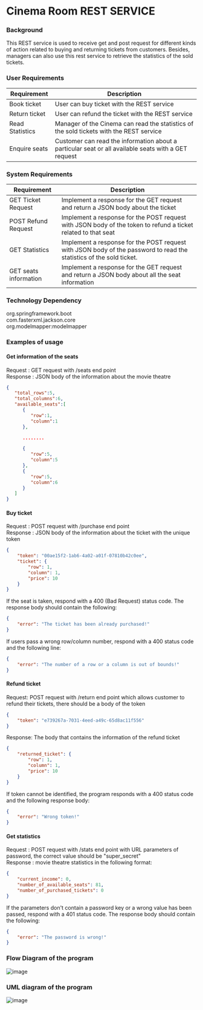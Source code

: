 # Cinema Room REST SERVICE


### Background

This REST service is used to receive get and post request for different 
kinds of action related to buying and returning tickets from customers.
Besides, managers can also use this rest service to retrieve the statistics
of the sold tickets.

### User Requirements

| Requirement     | Description                                                                                         |
|-----------------|-----------------------------------------------------------------------------------------------------|
 | Book ticket     | User can buy ticket with the REST service                                                           |
 | Return ticket   | User can refund the ticket with the REST service                                                    |
 | Read Statistics | Manager of the Cinema can read the statistics of the sold tickets with the REST service             |
 | Enquire seats   | Customer can read the information about a particular seat or all available seats with a GET request |

### System Requirements 

| Requirement         | Description                                                                                                        |
|---------------------|--------------------------------------------------------------------------------------------------------------------|
| GET Ticket Request  | Implement a response for the GET request and return a JSON body about the ticket                                   |
| POST Refund Request | Implement a response for the POST request with JSON body of the token to refund a ticket related to that seat      |
| GET Statistics      | Implement a response for the POST request with JSON body of the password to read the statistics of the sold ticket. |
 | GET seats information| Implement a response for the GET request and return a JSON body about all the seat information                     |


### Technology Dependency
org.springframework.boot <br />
com.fasterxml.jackson.core <br />
org.modelmapper:modelmapper


### Examples of usage
#### Get information of the seats
Request : GET request with /seats end point <br/>
Response : JSON body of the information about the movie theatre
```json
{
   "total_rows":5,
   "total_columns":6,
   "available_seats":[
      {
         "row":1,
         "column":1
      },

      ........

      {
         "row":5,
         "column":5
      },
      {
         "row":5,
         "column":6
      }
   ]
}
```

#### Buy ticket
Request : POST request with /purchase end point <br />
Response : JSON body of the information about the ticket with the unique token
 
```json
{
    "token": "00ae15f2-1ab6-4a02-a01f-07810b42c0ee",
    "ticket": {
        "row": 1,
        "column": 1,
        "price": 10
    }
}
```
If the seat is taken, respond with a 400 (Bad Request) status code. The response body should contain the following:


```json
{
    "error": "The ticket has been already purchased!"
}
```

If users pass a wrong row/column number, respond with a 400 status code and the following line:

```json
{
    "error": "The number of a row or a column is out of bounds!"
}
```
#### Refund ticket

Request: POST request with /return end point which allows customer to refund their tickets, there should be a body of the token
```json
{
    "token": "e739267a-7031-4eed-a49c-65d8ac11f556"
}
```
Response: The body that contains the information of the refund ticket
```json
{
    "returned_ticket": {
        "row": 1,
        "column": 1,
        "price": 10
    }
}
```

If token cannot be identified, the program responds with a 400 status code and the following response body:
```json
{
    "error": "Wrong token!"
}
```

#### Get statistics

Request : POST request with /stats end point with URL parameters of password, the correct value should be "super_secret" <br/>
Response : movie theatre statistics in the following format:
```json
{
    "current_income": 0,
    "number_of_available_seats": 81,
    "number_of_purchased_tickets": 0
}
```


If the parameters don't contain a password key or a wrong value has been passed, respond with a 401 status code. The response body should contain the following:

```json
{
    "error": "The password is wrong!"
}
```

### Flow Diagram of the program
![image](https://user-images.githubusercontent.com/43601920/234141264-c2789a8c-0114-4fbf-a34d-f18d6b50023c.png)



### UML diagram of the program
![image](https://user-images.githubusercontent.com/43601920/234141120-f07d6665-3330-46da-943a-d14c867bc3b1.png)



